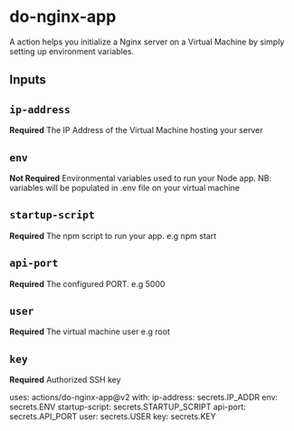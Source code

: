 # do-nginx-app

A action helps you initialize a Nginx server on a Virtual Machine by simply setting up environment variables.

## Inputs

## `ip-address`

**Required** The IP Address of the Virtual Machine hosting your server

## `env`

**Not Required** Environmental variables used to run your Node app. NB: variables will be populated in .env file on your virtual machine

## `startup-script`

**Required** The npm script to run your app. e.g npm start

## `api-port`

**Required** The configured PORT. e.g 5000

## `user`

**Required** The virtual machine user e.g root

## `key`

**Required** Authorized SSH key

uses: actions/do-nginx-app@v2
with:
   ip-address: secrets.IP_ADDR
   env: secrets.ENV
   startup-script: secrets.STARTUP_SCRIPT
   api-port: secrets.API_PORT
   user: secrets.USER
   key: secrets.KEY
